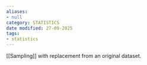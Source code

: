 ```yaml
---
aliases:
- null
category: STATISTICS
date modified: 27-09-2025
tags:
- statistics
---
```

[[Sampling]] with replacement from an original dataset.

